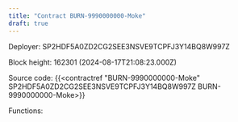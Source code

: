 ```yaml
---
title: "Contract BURN-9990000000-Moke"
draft: true
---
```

Deployer: SP2HDF5A0ZD2CG2SEE3NSVE9TCPFJ3Y14BQ8W997Z


 



Block height: 162301 (2024-08-17T21:08:23.000Z)

Source code: {{<contractref "BURN-9990000000-Moke" SP2HDF5A0ZD2CG2SEE3NSVE9TCPFJ3Y14BQ8W997Z BURN-9990000000-Moke>}}

Functions:


